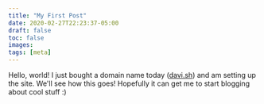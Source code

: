 ```yaml
---
title: "My First Post"
date: 2020-02-27T22:23:37-05:00
draft: false
toc: false
images:
tags: [meta]
---
```


Hello, world! I just bought a domain name today ([davi.sh](https://davi.sh)) and am setting up the site.
We'll see how this goes! Hopefully it can get me to start blogging about cool stuff :)
